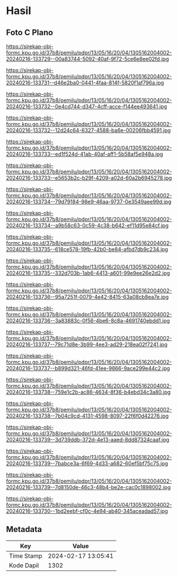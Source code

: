# Hasil

## Foto C Plano

https://sirekap-obj-formc.kpu.go.id/37b8/pemilu/pdpr/13/05/16/20/04/1305162004002-20240216-133729--00a83744-5092-40af-9f72-5ce6e8ee02fd.jpg

https://sirekap-obj-formc.kpu.go.id/37b8/pemilu/pdpr/13/05/16/20/04/1305162004002-20240216-133731--d46e2ba0-0441-4faa-814f-5820f1af796a.jpg

https://sirekap-obj-formc.kpu.go.id/37b8/pemilu/pdpr/13/05/16/20/04/1305162004002-20240216-133732--0e4cd744-d347-4cff-acce-f144ee493641.jpg

https://sirekap-obj-formc.kpu.go.id/37b8/pemilu/pdpr/13/05/16/20/04/1305162004002-20240216-133732--12d24c64-6327-4588-ba6e-00206fbb4591.jpg

https://sirekap-obj-formc.kpu.go.id/37b8/pemilu/pdpr/13/05/16/20/04/1305162004002-20240216-133733--ed1f524d-41ab-40af-aff1-5b58af5e948a.jpg

https://sirekap-obj-formc.kpu.go.id/37b8/pemilu/pdpr/13/05/16/20/04/1305162004002-20240216-133733--e5653b2c-b29f-4209-a02d-60a2b6945278.jpg

https://sirekap-obj-formc.kpu.go.id/37b8/pemilu/pdpr/13/05/16/20/04/1305162004002-20240216-133734--79d79184-98e9-46aa-9737-0e3549aee99d.jpg

https://sirekap-obj-formc.kpu.go.id/37b8/pemilu/pdpr/13/05/16/20/04/1305162004002-20240216-133734--a9b58c63-0c59-4c38-b642-ef11d95e84cf.jpg

https://sirekap-obj-formc.kpu.go.id/37b8/pemilu/pdpr/13/05/16/20/04/1305162004002-20240216-133735--618ce578-19fb-42b0-be84-afbd7db9c234.jpg

https://sirekap-obj-formc.kpu.go.id/37b8/pemilu/pdpr/13/05/16/20/04/1305162004002-20240216-133735--332d703b-1ab6-4413-a601-99e9ee26e2d2.jpg

https://sirekap-obj-formc.kpu.go.id/37b8/pemilu/pdpr/13/05/16/20/04/1305162004002-20240216-133736--95a7251f-0079-4e42-8415-63a08cb8ea7e.jpg

https://sirekap-obj-formc.kpu.go.id/37b8/pemilu/pdpr/13/05/16/20/04/1305162004002-20240216-133736--3a83883c-0f56-4be6-8c8a-4691740ebdd1.jpg

https://sirekap-obj-formc.kpu.go.id/37b8/pemilu/pdpr/13/05/16/20/04/1305162004002-20240216-133737--79c71d8e-3b99-4ee3-ad29-218ea02f7241.jpg

https://sirekap-obj-formc.kpu.go.id/37b8/pemilu/pdpr/13/05/16/20/04/1305162004002-20240216-133737--b899d321-46fd-41ee-9866-9ace299e44c2.jpg

https://sirekap-obj-formc.kpu.go.id/37b8/pemilu/pdpr/13/05/16/20/04/1305162004002-20240216-133738--759e1c2b-ac86-4634-8f36-b4ebd34c3a80.jpg

https://sirekap-obj-formc.kpu.go.id/37b8/pemilu/pdpr/13/05/16/20/04/1305162004002-20240216-133738--7b04c9cd-4131-4598-8097-22f6f0d42276.jpg

https://sirekap-obj-formc.kpu.go.id/37b8/pemilu/pdpr/13/05/16/20/04/1305162004002-20240216-133739--3d739ddb-372d-4e13-aaed-8dd87324caaf.jpg

https://sirekap-obj-formc.kpu.go.id/37b8/pemilu/pdpr/13/05/16/20/04/1305162004002-20240216-133739--7babce3a-6f69-4d33-a682-60ef5bf75c75.jpg

https://sirekap-obj-formc.kpu.go.id/37b8/pemilu/pdpr/13/05/16/20/04/1305162004002-20240216-133739--7d8150de-46c3-48b4-be2e-cac0c1898002.jpg

https://sirekap-obj-formc.kpu.go.id/37b8/pemilu/pdpr/13/05/16/20/04/1305162004002-20240216-133730--1bd2eebf-cf0c-4e94-ab40-345aceadad57.jpg


## Metadata

| Key        | Value               |
| ---------- | ------------------- |
| Time Stamp | 2024-02-17 13:05:41 |
| Kode Dapil | 1302                |



